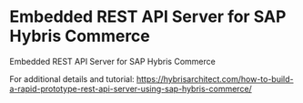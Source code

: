 # Embedded REST API Server for SAP Hybris Commerce
Embedded REST API Server for SAP Hybris Commerce

For additional details and tutorial: 
https://hybrisarchitect.com/how-to-build-a-rapid-prototype-rest-api-server-using-sap-hybris-commerce/
